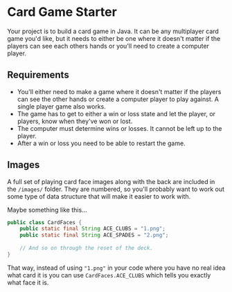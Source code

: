 # Card Game Starter

Your project is to build a card game in Java. It can be any multiplayer card game you'd like, but it needs to either be one where it doesn't matter if the players can see each others hands or you'll need to create a computer player. 



## Requirements

* You'll either need to make a game where it doesn't matter if the players can see the other hands or create a computer player to play against. A single player game also works. 
* The game has to get to either a win or loss state and let the player, or players, know when they've won or lost.
* The computer must determine wins or losses. It cannot be left up to the player. 
* After a win or loss you need to be able to restart the game. 

## Images

A full set of playing card face images along with the back are included in the `/images/` folder. They are numbered, so you'll probably want to work out some type of data structure that will make it easier to work with. 

Maybe something like this...

```java
public class CardFaces {
    public static final String ACE_CLUBS = "1.png";
    public static final String ACE_SPADES = "2.png";
    
    // And so on through the reset of the deck.
}
```

That way, instead of using `"1.png"` in your code where you have no real idea what card it is you can use `CardFaces.ACE_CLUBS` which tells you exactly what face it is. 
